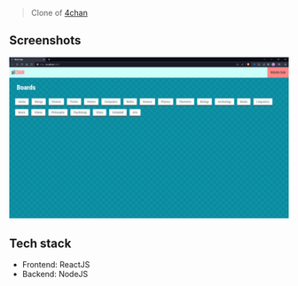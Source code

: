 > Clone of [4chan](https://www.4chan.org/index.php)

## Screenshots
![Select board screen](images/select-board.png)

## Tech stack
- Frontend: ReactJS
- Backend: NodeJS
